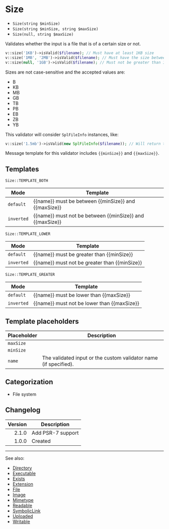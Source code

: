 # Size

- `Size(string $minSize)`
- `Size(string $minSize, string $maxSize)`
- `Size(null, string $maxSize)`

Validates whether the input is a file that is of a certain size or not.

```php
v::size('1KB')->isValid($filename); // Must have at least 1KB size
v::size('1MB', '2MB')->isValid($filename); // Must have the size between 1MB and 2MB
v::size(null, '1GB')->isValid($filename); // Must not be greater than 1GB
```

Sizes are not case-sensitive and the accepted values are:

- B
- KB
- MB
- GB
- TB
- PB
- EB
- ZB
- YB

This validator will consider `SplFileInfo` instances, like:

```php
v::size('1.5mb')->isValid(new SplFileInfo($filename)); // Will return true or false
```

Message template for this validator includes `{{minSize}}` and `{{maxSize}}`.

## Templates

`Size::TEMPLATE_BOTH`

| Mode       | Template                                                 |
|------------|----------------------------------------------------------|
| `default`  | {{name}} must be between {{minSize}} and {{maxSize}}     |
| `inverted` | {{name}} must not be between {{minSize}} and {{maxSize}} |

`Size::TEMPLATE_LOWER`

| Mode       | Template                                      |
|------------|-----------------------------------------------|
| `default`  | {{name}} must be greater than {{minSize}}     |
| `inverted` | {{name}} must not be greater than {{minSize}} |

`Size::TEMPLATE_GREATER`

| Mode       | Template                                    |
|------------|---------------------------------------------|
| `default`  | {{name}} must be lower than {{maxSize}}     |
| `inverted` | {{name}} must not be lower than {{maxSize}} |

## Template placeholders

| Placeholder | Description                                                      |
|-------------|------------------------------------------------------------------|
| `maxSize`   |                                                                  |
| `minSize`   |                                                                  |
| `name`      | The validated input or the custom validator name (if specified). |

## Categorization

- File system

## Changelog

| Version | Description       |
|--------:|-------------------|
|   2.1.0 | Add PSR-7 support |
|   1.0.0 | Created           |

***
See also:

- [Directory](Directory.md)
- [Executable](Executable.md)
- [Exists](Exists.md)
- [Extension](Extension.md)
- [File](File.md)
- [Image](Image.md)
- [Mimetype](Mimetype.md)
- [Readable](Readable.md)
- [SymbolicLink](SymbolicLink.md)
- [Uploaded](Uploaded.md)
- [Writable](Writable.md)
